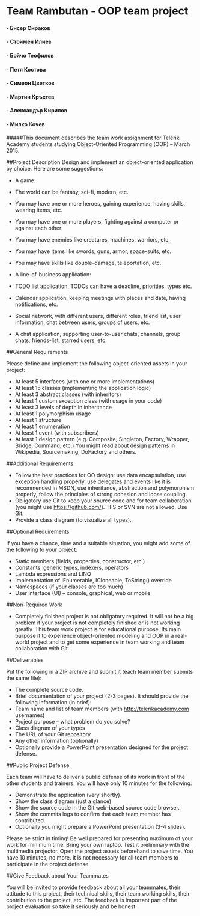 # Теам Rambutan - OOP team project
#### - Бисер Сираков
#### - Стоимен Илиев
#### - Бойчо Теофилов
#### - Петя Костова
#### - Симеон Цветков
#### - Мартин Кръстев
#### - Александър Кирилов
#### - Милко Кочев

#####This document describes the team work assignment for Telerik Academy students studying Object-Oriented Programming (OOP) – March 2015.

##Project Description
Design and implement an object-oriented application by choice. Here are some suggestions:

-	A game:
 -	The world can be fantasy, sci-fi, modern, etc.
 -	You may have one or more heroes, gaining experience, having skills, wearing items, etc.
 -	You may have one or more players, fighting against a computer or against each other
 -	You may have enemies like creatures, machines, warriors, etc. 
 -	You may have items like swords, guns, armor, space-suits, etc.
 -	You may have skills like double-damage, teleportation, etc. 
 
-	A line-of-business application:
 -	TODO list application, TODOs can have a deadline, priorities, types etc.
 -	Calendar application, keeping meetings with places and date, having notifications, etc.
 -	Social network, with different users, different roles, friend list, user information, chat between users, groups of users, etc.
 -	A chat application, supporting user-to-user chats, channels, group chats, friends-list, starred users, etc.
 
##General Requirements

Please define and implement the following object-oriented assets in your project:

-	At least 5 interfaces (with one or more implementations)
-	At least 15 classes (implementing the application logic)
-	At least 3 abstract classes (with inheritors)
-	At least 1 custom exception class (with usage in your code)
-	At least 3 levels of depth in inheritance
-	At least 1 polymorphism usage
-	At least 1 structure
-	At least 1 enumeration
-	At least 1 event (with subscribers)
-	At least 1 design pattern (e.g. Composite, Singleton, Factory, Wrapper, Bridge, Command,  etc.)
You might read about design patterns in Wikipedia, Sourcemaking, DoFactory and others.

##Additional Requirements

-	Follow the best practices for OO design: use data encapsulation, use exception handling properly, use delegates and events like it is recommended in MSDN, use inheritance, abstraction and polymorphism properly, follow the principles of strong cohesion and loose coupling.
-	Obligatory use Git to keep your source code and for team collaboration (you might use https://github.com/). TFS or SVN are not allowed. Use Git.
-	Provide a class diagram (to visualize all types).

##Optional Requirements

If you have a chance, time and a suitable situation, you might add some of the following to your project:

-	Static members (fields, properties, constructor, etc.)
-	Constants, generic types, indexers, operators
-	Lambda expressions and LINQ
-	Implementation of IEnumerable<T>, ICloneable, ToString() override
-	Namespaces (if your classes are too much) 
-	User interface (UI) – console, graphical, web or mobile

##Non-Required Work

-	Completely finished project is not obligatory required. It will not be a big problem if your project is not completely finished or is not working greatly. This team work project is for educational purpose. Its main purpose it to experience object-oriented modeling and OOP in a real-world project and to get some experience in team working and team collaboration with Git. 

##Deliverables

Put the following in a ZIP archive and submit it (each team member submits the same file):

-	The complete source code.
-	Brief documentation of your project (2-3 pages). It should provide the following information (in brief):
 -	Team name and list of team members (with http://telerikacademy.com usernames)
 -	Project purpose – what problem do you solve?
 -	Class diagram of your types
 -	The URL of your Git repository
 -	Any other information (optionally)
-	Optionally provide a PowerPoint presentation designed for the project defense.

##Public Project Defense

Each team will have to deliver a public defense of its work in front of the other students and trainers. You will have only 10 minutes for the following:

-	Demonstrate the application (very shortly).
-	Show the class diagram (just a glance)
-	Show the source code in the Git web-based source code browser.
-	Show the commits logs to confirm that each team member has contributed.
-	Optionally you might prepare a PowerPoint presentation (3-4 slides).

Please be strict in timing! Be well prepared for presenting maximum of your work for minimum time. Bring your own laptop. Test it preliminary with the multimedia projector. Open the project assets beforehand to save time. You have 10 minutes, no more. It is not necessary for all team members to participate in the project defense.

##Give Feedback about Your Teammates

You will be invited to provide feedback about all your teammates, their attitude to this project, their technical skills, their team working skills, their contribution to the project, etc. The feedback is important part of the project evaluation so take it seriously and be honest.


